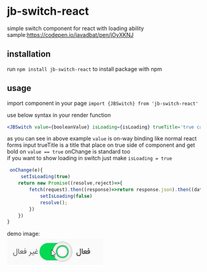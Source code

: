 # jb-switch-react

simple switch component for react with loading ability
sample:<https://codepen.io/javadbat/pen/jOyXKNJ>

## installation

run `npm install jb-switch-react` to install package with npm

## usage

import component in your page `import {JBSwitch} from 'jb-switch-react'`  

use below syntax in your render function

```jsx
<JBSwitch value={booleanValue} isLoading={isLoading} trueTitle='true caption' falseTitle='false caption' onChange={(e)=>onChange(e)} ></JBSwitch>
```

as you can see in above example `value` is on-way binding like normal react forms input trueTitle is a title that place on true side of component and get bold on `value == true` onChange is standard too  
if you want to show loading in switch just make `isLoading = true`

```javascript
 onChange(e){
     setIsLoading(true)
    return new Promise((resolve,reject)=>{
        fetch(request).then((response)=>return response.json).then((data)=>{
            setIsLoading(false)
            resolve();
        })
    })
}
```

demo image:    
![](demo-gif.gif)